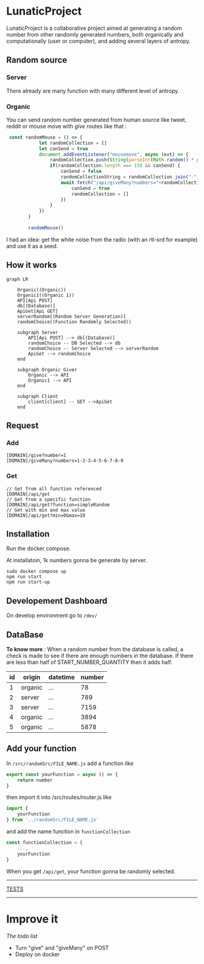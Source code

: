 # LunaticProject

LunaticProject is a collaborative project aimed at generating a random number from other randomly generated numbers, both organically and computationally (user or computer), and adding several layers of antropy.

## Random source

### Server 

There already are many function with many different level of antropy.

### Organic

You can send random number generated from human source like tweet, reddit or mouse move with _give_ routes like that :

```javascript
 const randomMouse = () => {
            let randomCollection = []
            let canSend = true
            document.addEventListener("mousemove", async (evt) => {
                randomCollection.push(String(parseInt(Math.random() * parseInt(evt.clientY + evt.clientX / 10))))
                if(randomCollection.length === 150 && canSend) {
                    canSend = false
                    randomCollectionString = randomCollection.join("-")
                    await fetch("/api/giveMany?numbers="+randomCollectionString).then((res) => {
                        canSend = true
                        randomCollection = []
                    })
                }
            })
        }
    
        randomMouse()
```

I had an idea: get the white noise from the radio (with an rtl-srd for example) and use it as a seed. 

## How it works

```mermaid
graph LR

    Organic((Organic))
    Organic1((Organic 1))
    API[Api POST]
    db[(Database)]
    ApiGet[Api GET]
    serverRandom[(Random Server Generation)]
    randomChoice((Function Randomly Selected))

    subgraph Server
        API[Api POST] --> db[(Database)] 
        randomChoice -- DB Selected --> db
        randomChoice -- Server Selected --> serverRandom
        ApiGet --> randomChoice
    end

    subgraph Organic Giver
        Organic --> API
        Organic1 --> API
    end

    subgraph Client
        client[client] -- GET -->ApiGet
    end
```

## Request

### Add  

```url
[DOMAIN]/give?number=1
[DOMAIN]/giveMany?numbers=1-2-3-4-5-6-7-8-9
```

### Get  

```url
// Get from all function referenced
[DOMAIN]/api/get
// Get from a specific function
[DOMAIN]/api/get?function=simpleRandom
// Get with min and max value
[DOMAIN]/api/get?min=0&max=10
```

## Installation

Run the docker compose.

At installatoin, 1k numbers gonna be generate by server.

```
sudo docker compose up
npm run start
npm run start-up
```

## Developement Dashboard

On develop environment go to `/dev/`

## DataBase

__To know more__ :
When a random number from the database is called, a check is made to see if there are enough numbers in the database. If there are less than half of START_NUMBER_QUANTITY then it adds half.

| id | origin | datetime | number |
|--|--|--|--|
| 1 | organic   | ... | 78
| 2 | server    | ... | 789
| 3 | server    | ... | 7159
| 4 | organic   | ... | 3894
| 5 | organic   | ... | 5878

## Add your function

In `/src/randomSrc/FILE_NAME.js` add a function like
```javascript
export const yourFunction = async () => {
    return number
}
```
then import it into /src/routes/router.js like 
```javascript
import {
    yourFunction
} from '../randomSrc/FILE_NAME.js'
```
and add the name function in `functionCollection`
```javascript
const functionCollection = {
    ...,
    yourFunction
}
```

When you get `/api/get`, your function gonna be randomly selected.

___

[TESTS](./tests.md)
___
# Improve it 
_The todo list_
- Turn "give" and "giveMany" on POST
- Deploy on docker